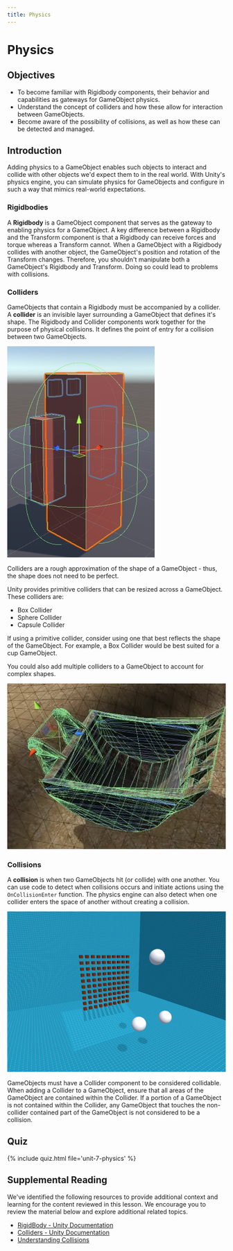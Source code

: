 ```yaml
---
title: Physics
---
```


# Physics

## Objectives

- To become familiar with Rigidbody components, their behavior and capabilities as gateways for GameObject physics.
- Understand the concept of colliders and how these allow for interaction between GameObjects.
- Become aware of the possibility of collisions, as well as how these can be detected and managed.

## Introduction

Adding physics to a GameObject enables such objects to interact and collide with other objects we'd expect them to in the real world. With Unity's physics engine, you can simulate physics for GameObjects and configure in such a way that mimics real-world expectations.

### Rigidbodies

A **Rigidbody** is a GameObject component that serves as the gateway to enabling physics for a GameObject. A key difference between a Rigidbody and the Transform component is that a Rigidbody can receive forces and torque whereas a Transform cannot. When a GameObject with a Rigidbody collides with another object, the GameObject's position and rotation of the Transform changes. Therefore, you shouldn't manipulate both a GameObject's Rigidbody and Transform. Doing so could lead to problems with collisions.

### Colliders

GameObjects that contain a Rigidbody must be accompanied by a collider. A **collider** is an invisible layer surrounding a GameObject that defines it's shape. The Rigidbody and Collider components work together for the purpose of physical collisions. It defines the point of entry for a collision between two GameObjects.

![Screenshot depicting a capsule collider around a character model](/assets/img/unit-7/colliders.jpg)

Colliders are a rough approximation of the shape of a GameObject - thus, the shape does not need to be perfect.

Unity provides primitive colliders that can be resized across a GameObject. These colliders are:

- Box Collider
- Sphere Collider
- Capsule Collider

If using a primitive collider, consider using one that best reflects the shape of the GameObject. For example, a Box Collider would be best suited for a cup GameObject. 

You could also add multiple colliders to a GameObject to account for complex shapes.

![Screenshot of a series of colliders used to map a complex shape](/assets/img/unit-7/complex-collider.jpg)

### Collisions

A **collision** is when two GameObjects hit (or collide) with one another. You can use code to detect when collisions occurs and initiate actions using the `OnCollisionEnter` function. The physics engine can also detect when one collider enters the space of another without creating a collision.

![An animated image of three balls colliding with a set of cubes](/assets/img/unit-7/unity-collision.gif)

GameObjects must have a Collider component to be considered collidable. When adding a Collider to a GameObject, ensure that all areas of the GameObject are contained within the Collider. If a portion of a GameObject is not contained within the Collider, any GameObject that touches the non-collider contained part of the GameObject is not considered to be a collision.

## Quiz

{% include quiz.html file='unit-7-physics' %}

## Supplemental Reading

We've identified the following resources to provide additional context and learning for the content reviewed in this lesson. We encourage you to review the material below and explore additional related topics.

- [RigidBody - Unity Documentation](https://docs.unity3d.com/Manual/class-Rigidbody.html)
- [Colliders - Unity Documentation](https://docs.unity3d.com/Manual/CollidersOverview.html)
- [Understanding Collisions](https://www.tutorialspoint.com/unity/unity_understanding_collisions.htm)